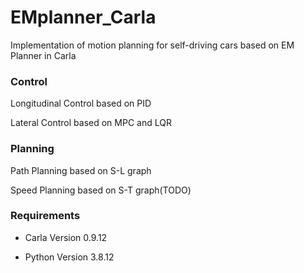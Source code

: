 # EMplanner_Carla
Implementation of motion planning for self-driving cars based on EM Planner in Carla

### Control
Longitudinal Control based on PID

Lateral Control based on MPC and LQR

### Planning
Path Planning based on S-L graph

Speed Planning based on S-T graph(TODO)


### Requirements

- Carla Version 0.9.12

- Python Version 3.8.12

